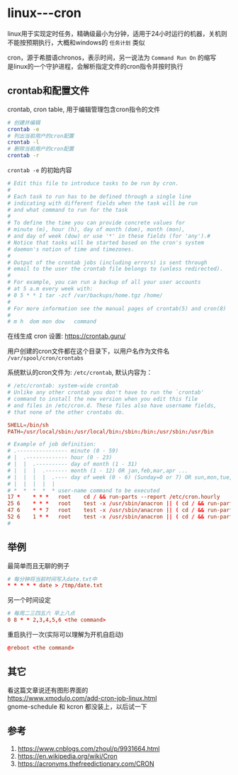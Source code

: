 # linux---cron
linux用于实现定时任务，精确级最小为分钟，适用于24小时运行的机器，关机则不能按预期执行，大概和windows的 `任务计划` 类似  

cron，源于希腊语chronos，表示时间，另一说法为 `Command Run On` 的缩写  
是linux的一个守护进程，会解析指定文件的cron指令并按时执行  


## crontab和配置文件
crontab, cron table, 用于编辑管理包含cron指令的文件  
```bash
# 创建并编辑
crontab -e
# 列出当前用户的cron配置
crontab -l
# 删除当前用户的cron配置
crontab -r
```

`crontab -e` 的初始内容  
```conf
# Edit this file to introduce tasks to be run by cron.                                                                                                                      
# 
# Each task to run has to be defined through a single line
# indicating with different fields when the task will be run
# and what command to run for the task
# 
# To define the time you can provide concrete values for
# minute (m), hour (h), day of month (dom), month (mon),
# and day of week (dow) or use '*' in these fields (for 'any').# 
# Notice that tasks will be started based on the cron's system
# daemon's notion of time and timezones.
# 
# Output of the crontab jobs (including errors) is sent through
# email to the user the crontab file belongs to (unless redirected).
# 
# For example, you can run a backup of all your user accounts
# at 5 a.m every week with:
# 0 5 * * 1 tar -zcf /var/backups/home.tgz /home/
# 
# For more information see the manual pages of crontab(5) and cron(8)
# 
# m h  dom mon dow   command
```


在线生成 cron 设置: https://crontab.guru/  


用户创建的cron文件都在这个目录下，以用户名作为文件名  
`/var/spool/cron/crontabs`  

系统默认的cron文件为: `/etc/crontab`, 默认内容为：  
```conf
# /etc/crontab: system-wide crontab
# Unlike any other crontab you don't have to run the `crontab'
# command to install the new version when you edit this file
# and files in /etc/cron.d. These files also have username fields,
# that none of the other crontabs do.

SHELL=/bin/sh
PATH=/usr/local/sbin:/usr/local/bin:/sbin:/bin:/usr/sbin:/usr/bin

# Example of job definition:
# .---------------- minute (0 - 59)
# |  .------------- hour (0 - 23)
# |  |  .---------- day of month (1 - 31)
# |  |  |  .------- month (1 - 12) OR jan,feb,mar,apr ...
# |  |  |  |  .---- day of week (0 - 6) (Sunday=0 or 7) OR sun,mon,tue,wed,thu,fri,sat
# |  |  |  |  |
# *  *  *  *  * user-name command to be executed
17 *	* * *	root    cd / && run-parts --report /etc/cron.hourly
25 6	* * *	root	test -x /usr/sbin/anacron || ( cd / && run-parts --report /etc/cron.daily )
47 6	* * 7	root	test -x /usr/sbin/anacron || ( cd / && run-parts --report /etc/cron.weekly )
52 6	1 * *	root	test -x /usr/sbin/anacron || ( cd / && run-parts --report /etc/cron.monthly )
#

```


## 举例
最简单而且无聊的例子  
```conf
# 每分钟将当前时间写入date.txt中
* * * * * date > /tmp/date.txt
```

另一个时间设定  
```conf
# 每周二三四五六 早上八点
0 8 * * 2,3,4,5,6 <the command>
```

重启执行一次(实际可以理解为开机自启动)  
```conf
@reboot <the command>
```


## 其它
看这篇文章说还有图形界面的  
https://www.xmodulo.com/add-cron-job-linux.html  
gnome-schedule 和 kcron 都没装上，以后试一下  


## 参考
1. https://www.cnblogs.com/zhoul/p/9931664.html
2. https://en.wikipedia.org/wiki/Cron
3. https://acronyms.thefreedictionary.com/CRON
